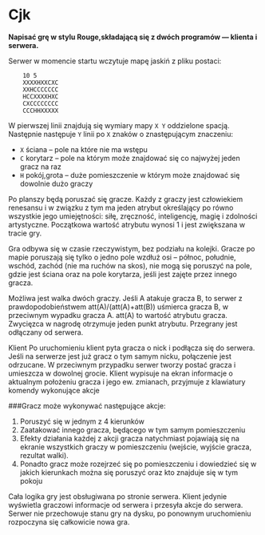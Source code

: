 Cjk
=====

**Napisać grę w stylu Rouge,składającą się z dwóch programów — klienta i serwera.**

Serwer w momencie startu wczytuje mapę jaskiń z pliku postaci:

		10 5
		XXXXHXXCXC
		XXHCCCCCCC
		HCCXXXXHXC
		CXCCCCCCCC
		CCCHHXXXXX

W pierwszej linii znajdują się wymiary mapy `X Y` oddzielone spacją. Następnie następuje `Y` linii po `X` znaków o znastępującym znaczeniu:
* `X` ściana – pole na które nie ma wstępu
* `C` korytarz – pole na którym może znajdować się co najwyżej jeden gracz na raz
* `H` pokój,grota – duże pomieszczenie w którym może znajdować się dowolnie dużo graczy

Po planszy będą poruszać się gracze. Każdy z graczy jest człowiekiem renesansu i w związku z tym ma jeden atrybut określający po równo wszystkie jego umiejętności: siłę, zręczność, inteligencję, magię i zdolności artystyczne. Początkowa wartość atrybutu wynosi 1 i jest zwiększana w tracie gry.

Gra odbywa się w czasie rzeczywistym, bez podziału na kolejki. Gracze po mapie poruszają się tylko o jedno pole wzdłuż osi – północ, południe, wschód, zachód (nie ma ruchów na skos), nie mogą się poruszyć na pole, gdzie jest ściana oraz na pole korytarza, jeśli jest zajęte przez innego gracza.

Możliwa jest walka dwóch graczy. Jeśli A atakuje gracza B, to serwer z prawdopodobieństwem att(A)/(att(A)+att(B)) uśmierca gracza B, w przeciwnym wypadku gracza A. att(A) to wartość atrybutu gracza. Zwycięzca w nagrodę otrzymuje jeden punkt atrybutu. Przegrany jest odłączany od serwera.

Klient Po uruchomieniu klient pyta gracza o nick i podłącza się do serwera. Jeśli na serwerze jest już gracz o tym samym nicku, połączenie jest odrzucane. W przeciwnym przypadku serwer tworzy postać gracza i umieszcza w dowolnej grocie. Klient wypisuje na ekran informacje o aktualnym położeniu gracza i jego ew. zmianach, przyjmuje z klawiatury komendy wykonujące akcje

###Gracz może wykonywać następujące akcje:

1. Poruszyć się w jednym z 4 kierunków
2. Zaatakować innego gracza, będącego w tym samym pomieszczeniu
3. Efekty działania każdej z akcji gracza natychmiast pojawiają się na ekranie wszystkich graczy w pomieszczeniu (wejście, wyjście gracza, rezultat walki).
4. Ponadto gracz może rozejrzeć się po pomieszczeniu i dowiedzieć się w jakich kierunkach można się poruszyć oraz kto znajduje się w tym pokoju

Cała logika gry jest obsługiwana po stronie serwera. Klient jedynie wyświetla graczowi informacje od serwera i przesyła akcje do serwera. Serwer nie przechowuje stanu gry na dysku, po ponownym uruchomieniu rozpoczyna się całkowicie nowa gra.
